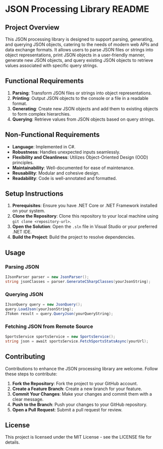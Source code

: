 
# JSON Processing Library README

## Project Overview

This JSON processing library is designed to support parsing, generating, and querying JSON objects, catering to the needs of modern web APIs and data exchange formats. It allows users to parse JSON files or strings into object representations, print JSON objects in a user-friendly manner, generate new JSON objects, and query existing JSON objects to retrieve values associated with specific query strings.

## Functional Requirements

1. **Parsing**: Transform JSON files or strings into object representations.
2. **Printing**: Output JSON objects to the console or a file in a readable format.
3. **Generating**: Create new JSON objects and add them to existing objects to form complex hierarchies.
4. **Querying**: Retrieve values from JSON objects based on query strings.

## Non-Functional Requirements

- **Language**: Implemented in C#.
- **Robustness**: Handles unexpected inputs seamlessly.
- **Flexibility and Cleanliness**: Utilizes Object-Oriented Design (OOD) principles.
- **Maintainability**: Well-documented for ease of maintenance.
- **Reusability**: Modular and cohesive design.
- **Readability**: Code is well-annotated and formatted.

## Setup Instructions

1. **Prerequisites**: Ensure you have .NET Core or .NET Framework installed on your system.
2. **Clone the Repository**: Clone this repository to your local machine using `git clone <repository-url>`.
3. **Open the Solution**: Open the `.sln` file in Visual Studio or your preferred .NET IDE.
4. **Build the Project**: Build the project to resolve dependencies.

## Usage

### Parsing JSON

```csharp
IJsonParser parser = new JsonParser();
string jsonClasses = parser.GenerateCSharpClasses(yourJsonString);
```

### Querying JSON

```csharp
IJsonQuery query = new JsonQuery();
query.LoadJson(yourJsonString);
JToken result = query.QueryJson(yourQueryString);
```

### Fetching JSON from Remote Source

```csharp
SportsService sportsService = new SportsService();
string json = await sportsService.FetchSportsStatsAsync(yourUrl);
```

## Contributing

Contributions to enhance the JSON processing library are welcome. Follow these steps to contribute:

1. **Fork the Repository**: Fork the project to your GitHub account.
2. **Create a Feature Branch**: Create a new branch for your feature.
3. **Commit Your Changes**: Make your changes and commit them with a clear message.
4. **Push to the Branch**: Push your changes to your GitHub repository.
5. **Open a Pull Request**: Submit a pull request for review.

## License

This project is licensed under the MIT License - see the LICENSE file for details.
